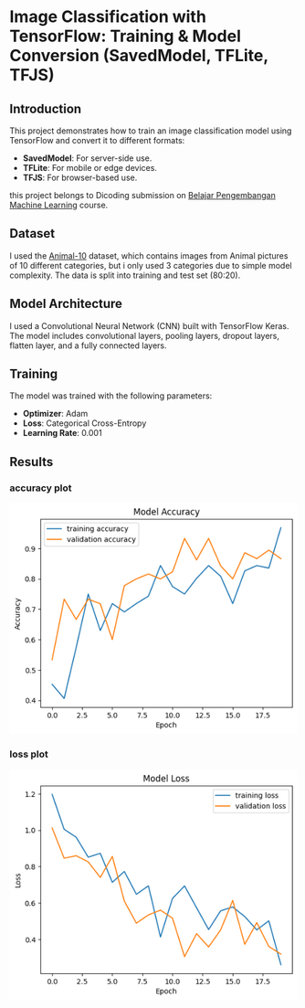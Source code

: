 # Image Classification with TensorFlow: Training & Model Conversion (SavedModel, TFLite, TFJS)

## Introduction

This project demonstrates how to train an image classification model using TensorFlow and convert it to different formats:

- **SavedModel**: For server-side use.
- **TFLite**: For mobile or edge devices.
- **TFJS**: For browser-based use.

this project belongs to Dicoding submission on [Belajar Pengembangan Machine Learning](https://www.dicoding.com/academies/185/corridor) course.

## Dataset

I used the [Animal-10](https://www.kaggle.com/datasets/alessiocorrado99/animals10)
dataset, which contains images from Animal pictures of 10 different categories, but i only used 3 categories due to simple model complexity. The data is split into training and test set (80:20).

## Model Architecture

I used a Convolutional Neural Network (CNN) built with TensorFlow Keras. The model includes convolutional layers, pooling layers, dropout layers, flatten layer, and a fully connected layers.

## Training

The model was trained with the following parameters:

- **Optimizer**: Adam
- **Loss**: Categorical Cross-Entropy
- **Learning Rate**: 0.001

## Results

### accuracy plot
![acc plot](./assets_readme/acc_plot.png)


### loss plot
![loss plot](./assets_readme/loss_plot.png)
